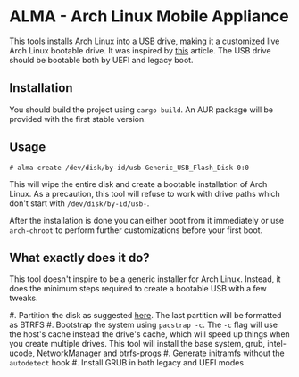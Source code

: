 # ALMA - Arch Linux Mobile Appliance

This tools installs Arch Linux into a USB drive, making it a customized live Arch Linux bootable
drive. It was inspired by [this](http://valleycat.org/linux/arch-usb.html) article. The USB drive
should be bootable both by UEFI and legacy boot.

## Installation

You should build the project using `cargo build`. An AUR package will be provided with the first
stable version.

## Usage

``` shell
# alma create /dev/disk/by-id/usb-Generic_USB_Flash_Disk-0:0
```

This will wipe the entire disk and create a bootable installation of Arch Linux. As a precaution,
this tool will refuse to work with drive paths which don't start with `/dev/disk/by-id/usb-`.

After the installation is done you can either boot from it immediately or use `arch-chroot` to
perform further customizations before your first boot.

## What exactly does it do?

This tool doesn't inspire to be a generic installer for Arch Linux. Instead, it does the minimum
steps required to create a bootable USB with a few tweaks.

#. Partition the disk as suggested [here](http://valleycat.org/linux/arch-usb.html). The last
   partition will be formatted as BTRFS
#. Bootstrap the system using `pacstrap -c`. The `-c` flag will use the host's cache instead the
drive's cache, which will speed up things when you create multiple drives. This tool will install
the base system, grub, intel-ucode, NetworkManager and btrfs-progs
#. Generate initramfs without the `autodetect` hook
#. Install GRUB in both legacy and UEFI modes
